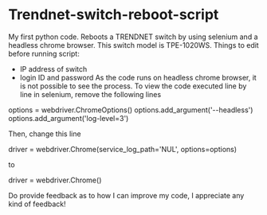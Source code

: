 # Trendnet-switch-reboot-script
My first python code. Reboots a TRENDNET switch by using selenium and a headless chrome browser.
This switch model is TPE-1020WS.
Things to edit before running script:
- IP address of switch
- login ID and password
As the code runs on headless chrome browser, it is not possible to see the process.
To view the code executed line by line in selenium, remove the following lines

options = webdriver.ChromeOptions()
options.add_argument('--headless')
options.add_argument('log-level=3')

Then, change this line

driver = webdriver.Chrome(service_log_path='NUL', options=options)

to

driver = webdriver.Chrome()

Do provide feedback as to how I can improve my code, I appreciate any kind of feedback!
